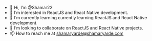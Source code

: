 - 👋 Hi, I’m @Shamar22
- 👀 I’m interested in ReactJS and React Native development.
- 🌱 I’m currently learning currently learning ReactJS and React Native development.
- 💞️ I’m looking to collaborate on ReactJS and React Native projects.
- 📫 How to reach me at shamaryarde@shamaryarde.com

<!---
Shamar22/Shamar22 is a ✨ special ✨ repository because its `README.md` (this file) appears on your GitHub profile.
You can click the Preview link to take a look at your changes.
--->
